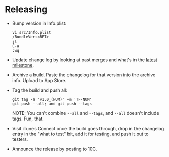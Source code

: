 # Releasing

- Bump version in Info.plist:

  ```
  vi src/Info.plist
  /BundleVers<RET>
  jl
  C-a
  :wq
  ```

- Update change log by looking at past merges and what's in the
  [latest milestone](https://gitlab.com/jeremy-w/macchiato/milestones).

- Archive a build. Paste the changelog for that version into the archive info.
  Upload to App Store.

- Tag the build and push all:

  ```
  git tag -a 'v1.0_(NUM)' -m 'TF-NUM'
  git push --all; and git push --tags
  ```

  NOTE: You can't combine `--all` and `--tags`,
  and `--all` doesn't include tags. Fun, that.

- Visit iTunes Connect once the build goes through, drop in the changelog entry
  in the "what to test" bit, add it for testing, and push it out to testers.
- Announce the release by posting to 10C.
